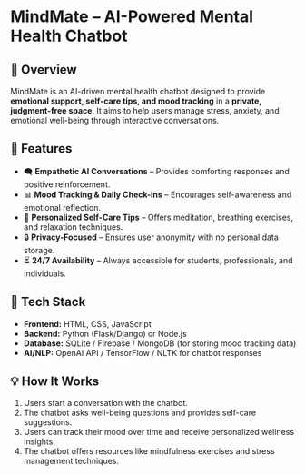 # MindMate – AI-Powered Mental Health Chatbot

## 📌 Overview
MindMate is an AI-driven mental health chatbot designed to provide **emotional support, self-care tips, and mood tracking** in a **private, judgment-free space**. It aims to help users manage stress, anxiety, and emotional well-being through interactive conversations.

## 🎯 Features
- 🗨️ **Empathetic AI Conversations** – Provides comforting responses and positive reinforcement.
- 📊 **Mood Tracking & Daily Check-ins** – Encourages self-awareness and emotional reflection.
- 🌿 **Personalized Self-Care Tips** – Offers meditation, breathing exercises, and relaxation techniques.
- 🔒 **Privacy-Focused** – Ensures user anonymity with no personal data storage.
- ⏳ **24/7 Availability** – Always accessible for students, professionals, and individuals.

## 🚀 Tech Stack
- **Frontend:** HTML, CSS, JavaScript
- **Backend:** Python (Flask/Django) or Node.js
- **Database:** SQLite / Firebase / MongoDB (for storing mood tracking data)
- **AI/NLP:** OpenAI API / TensorFlow / NLTK for chatbot responses

## 💡 How It Works
1. Users start a conversation with the chatbot.
2. The chatbot asks well-being questions and provides self-care suggestions.
3. Users can track their mood over time and receive personalized wellness insights.
4. The chatbot offers resources like mindfulness exercises and stress management techniques.
